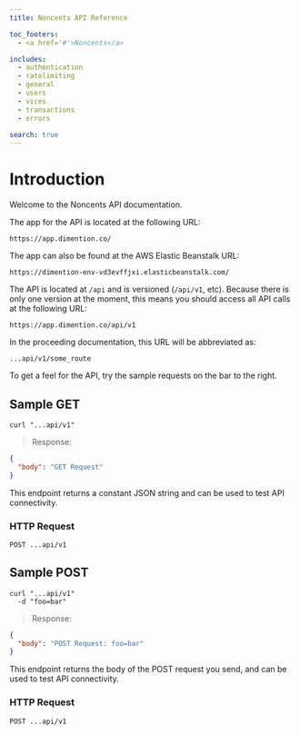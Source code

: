 ```yaml
---
title: Noncents API Reference

toc_footers:
  - <a href='#'>Noncents</a>

includes:
  - authentication
  - ratelimiting
  - general
  - users
  - vices
  - transactions
  - errors

search: true
---
```


# Introduction

Welcome to the Noncents API documentation.

The app for the API is located at the following URL:

`https://app.dimention.co/`

The app can also be found at the AWS Elastic Beanstalk URL:

`https://dimention-env-vd3evffjxi.elasticbeanstalk.com/`

The API is located at `/api` and is versioned (`/api/v1`, etc). Because there is only one version at the moment, this means you should access all API calls at the following URL:

`https://app.dimention.co/api/v1`

In the proceeding documentation, this URL will be abbreviated as:

`...api/v1/some_route`

To get a feel for the API, try the sample requests on the bar to the right.

## Sample GET

```shell
curl "...api/v1"
```

> Response:

```json
{
  "body": "GET Request"
}
```

This endpoint returns a constant JSON string and can be used to test API connectivity.

### HTTP Request

`POST ...api/v1`

## Sample POST

```shell
curl "...api/v1"
  -d "foo=bar"
```

> Response:

```json
{
  "body": "POST Request: foo=bar"
}
```

This endpoint returns the body of the POST request you send, and can be used to test API connectivity.

### HTTP Request

`POST ...api/v1`
